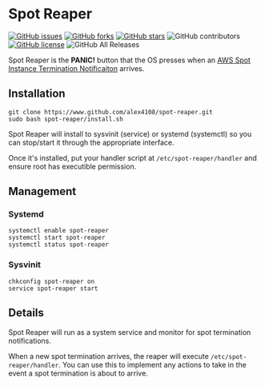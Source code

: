
# Spot Reaper

[![GitHub issues](https://img.shields.io/github/issues/alex4108/spot-reaper)](https://github.com/alex4108/spot-reaper/issues)
[![GitHub forks](https://img.shields.io/github/forks/alex4108/spot-reaper)](https://github.com/alex4108/spot-reaper/network)
[![GitHub stars](https://img.shields.io/github/stars/alex4108/spot-reaper)](https://github.com/alex4108/spot-reaper/stargazers)
![GitHub contributors](https://img.shields.io/github/contributors/alex4108/spot-reaper)
[![GitHub license](https://img.shields.io/github/license/alex4108/spot-reaper)](https://github.com/alex4108/spot-reaper/blob/master/LICENSE)
![GitHub All Releases](https://img.shields.io/github/downloads/alex4108/spot-reaper/total)

Spot Reaper is the **PANIC!** button that the OS presses when an [AWS Spot Instance Termination Notificaiton](https://docs.aws.amazon.com/AWSEC2/latest/UserGuide/spot-interruptions.html#spot-instance-termination-notices) arrives.

## Installation

```
git clone https://www.github.com/alex4108/spot-reaper.git
sudo bash spot-reaper/install.sh
```

Spot Reaper will install to sysvinit (service) or systemd (systemctl) so you can stop/start it through the appropriate interface.

Once it's installed, put your handler script at `/etc/spot-reaper/handler` and ensure root has executible permission.

## Management

### Systemd

```
systemctl enable spot-reaper
systemctl start spot-reaper
systemctl status spot-reaper
```

### Sysvinit

```
chkconfig spot-reaper on
service spot-reaper start
```


## Details

Spot Reaper will run as a system service and monitor for spot termination notifications.

When a new spot termination arrives, the reaper will execute `/etc/spot-reaper/handler`.  You can use this to implement any actions to take in the event a spot termination is about to arrive.

